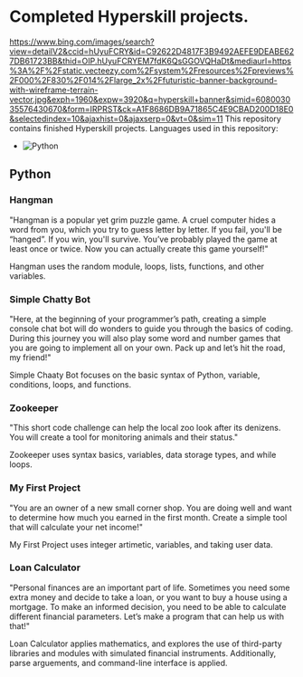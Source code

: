 # Completed Hyperskill projects.
https://www.bing.com/images/search?view=detailV2&ccid=hUyuFCRY&id=C92622D4817F3B9492AEFE9DEABE627DB61723BB&thid=OIP.hUyuFCRYEM7fdK6QsGGOVQHaDt&mediaurl=https%3A%2F%2Fstatic.vecteezy.com%2Fsystem%2Fresources%2Fpreviews%2F000%2F830%2F014%2Flarge_2x%2Ffuturistic-banner-background-with-wireframe-terrain-vector.jpg&exph=1960&expw=3920&q=hyperskill+banner&simid=608003035576430670&form=IRPRST&ck=A1F8686DB9A71865C4E9CBAD200D18E0&selectedindex=10&ajaxhist=0&ajaxserp=0&vt=0&sim=11
This repository contains finished Hyperskill projects.
Languages used in this repository:
- ![Python](https://img.shields.io/badge/Python-%233776AB?style=flat&logo=python&logoColor=white)

## Python
### Hangman
"Hangman is a popular yet grim puzzle game. A cruel computer hides a word from you, which you try to guess letter by letter. If you fail, you'll be “hanged”. If you win, you'll survive. You’ve probably played the game at least once or twice. Now you can actually create this game yourself!"

Hangman uses the random module, loops, lists, functions, and other variables.

### Simple Chatty Bot
"Here, at the beginning of your programmer’s path, creating a simple console chat bot will do wonders to guide you through the basics of coding. During this journey you will also play some word and number games that you are going to implement all on your own. Pack up and let’s hit the road, my friend!"

Simple Chaaty Bot focuses on the basic syntax of Python, variable, conditions, loops, and functions.

### Zookeeper
"This short code challenge can help the local zoo look after its denizens. You will create a tool for monitoring animals and their status."

Zookeeper uses syntax basics, variables, data storage types, and while loops.

### My First Project
"You are an owner of a new small corner shop. You are doing well and want to determine how much you earned in the first month. Create a simple tool that will calculate your net income!"

My First Project uses integer artimetic, variables, and taking user data.

### Loan Calculator
"Personal finances are an important part of life. Sometimes you need some extra money and decide to take a loan, or you want to buy a house using a mortgage. To make an informed decision, you need to be able to calculate different financial parameters. Let’s make a program that can help us with that!"

Loan Calculator applies mathematics, and explores the use of third-party libraries and modules with simulated financial instruments. Additionally, parse arguements, and command-line interface is applied.
